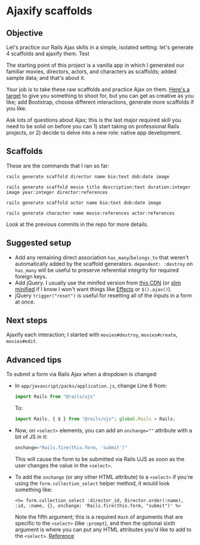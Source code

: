 # Ajaxify scaffolds

## Objective

Let's practice our Rails Ajax skills in a simple, isolated setting: let's generate 4 scaffolds and ajaxify them. Test

The starting point of this project is a vanilla app in which I generated our familiar movies, directors, actors, and characters as scaffolds; added sample data; and that's about it.

Your job is to take these raw scaffolds and practice Ajax on them. [Here's a target](http://ajaxify-scaffolds.matchthetarget.com/) to give you something to shoot for, but you can get as creative as you like; add Bootstrap, choose different interactions, generate more scaffolds if you like.

Ask lots of questions about Ajax; this is the last major required skill you need to be solid on before you can 1) start taking on professional Rails projects, or 2) decide to delve into a new role: native app development.

## Scaffolds

These are the commands that I ran so far:

```
rails generate scaffold director name bio:text dob:date image
```

```
rails generate scaffold movie title description:text duration:integer image year:integer director:references
```

```
rails generate scaffold actor name bio:text dob:date image
```

```
rails generate character name movie:references actor:references
```

Look at the previous commits in the repo for more details.

## Suggested setup

 - Add any remaining direct association `has_many`/`belongs_to` that weren't automatically added by the scaffold generators. `dependent: :destroy` on `has_many` will be useful to preserve referential integrity for required foreign keys.
 - Add jQuery. I usually use the minifed version from [this CDN](https://code.jquery.com/) (or [slim minified](https://blog.jquery.com/2016/09/22/jquery-3-1-1-released/) if I know I won't want things like [Effects](https://api.jquery.com/category/effects/) or `$().ajax()`).
 - jQuery `trigger("reset")` is useful for resetting all of the inputs in a form at once.

## Next steps

Ajaxify each interaction; I started with `movies#destroy`, `movies#create`, `movies#edit`.

## Advanced tips

To submit a form via Rails Ajax when a dropdown is changed:

 - In `app/javascript/packs/application.js`, change Line 6 from:

    ```js
    import Rails from "@rails/ujs"
    ```

    To:

    ```js
    import Rails, { $ } from "@rails/ujs"; global.Rails = Rails;
    ```
 - Now, on `<select>` elements, you can add an `onchange=""` attribute with a bit of JS in it:

    ```js
    onchange="Rails.fire(this.form, 'submit')"
    ```

    This will cause the form to be submitted via Rails UJS as soon as the user changes the value in the `<select>`.

 - To add the `onchange` (or any other HTML attribute) to a `<select>` if you're using the `form.collection_select` helper method, it would look something like:

    ```erb
    <%= form.collection_select :director_id, Director.order(:name), :id, :name, {}, onchange: 'Rails.fire(this.form, "submit")' %>
    ```
  
    Note the fifth argument; this is a required `Hash` of arguments that are specific to the `<select>` (like `:prompt`), and then the optional sixth argument is where you can put any HTML attributes you'd like to add to the `<select>`. [Reference](https://api.rubyonrails.org/v5.1.7/classes/ActionView/Helpers/FormOptionsHelper.html#method-i-collection_select)
    